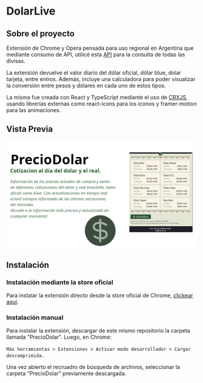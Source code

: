 # DolarLive

## Sobre el proyecto

Extensión de Chrome y Opera pensada para uso regional en Argentina que mediante consumo de API, utilicé esta [API](https://dolarapi.com/docs/) para la consulta de todas las divisas.

La extensión devuelve el valor diario del dólar oficial, dólar blue, dolar tarjeta, entre entros. Además, incluye una calculadora para poder visualizar la conversión entre pesos y dólares en cada uno de estos tipos.

La misma fue creada con React y TypeScript mediante el uso de [CRXJS](https://github.com/crxjs/chrome-extension-tools), usando librerías externas como react-icons para los iconos y framer-motion para las animaciones.

## Vista Previa

<img  src="https://raw.githubusercontent.com/matiasarroyo1978/PrecioDolar/main/src/assets/dolar.png" alt="precio dolar" />

## Instalación

### Instalación mediante la store oficial

Para instalar la extensión directo desde la store oficial de Chrome, [clickear aquí](https://chromewebstore.google.com/detail/preciodolar-cotizaci%C3%B3n-de/enflmlokijgloihaaogoabnonjicbonb).

### Instalación manual

Para instalar la extensión, descargar de este mismo repositorio la carpeta llamada "PrecioDolar".
Luego, en Chrome:

`Más herramientas > Extensiones > Activar modo desarrollador > Cargar descomprimida.`

Una vez abierto el recruadro de búsqueda de archivos, seleccionar la carpeta "PrecioDolar" previamente descargada.

